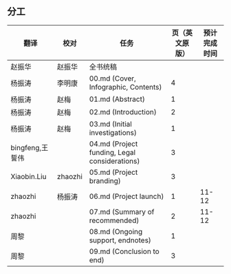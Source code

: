 ## 分工

| 翻译            | 校对    | 任务                                          | 页（英文原版） | 预计完成时间 |
| --------------- | ------- | --------------------------------------------- | -------------- | ------------ |
| 赵振华          | 赵振华  | 全书统稿                                      |                |              |
| 杨振涛           |  李明康       | 00.md (Cover, Infographic, Contents)          | 4              |              |
| 杨振涛          |  赵梅      | 01.md (Abstract)                              | 1              |              |
| 杨振涛          |  赵梅      | 02.md (Introduction)                          | 2              |              |
| 杨振涛          |   赵梅     | 03.md (Initial investigations)                | 1              |              |
| bingfeng,王誓伟 |         | 04.md (Project funding, Legal considerations) | 3              |              |
| Xiaobin.Liu     | zhaozhi | 05.md  (Project branding)                     | 3              |              |
| zhaozhi         | 杨振涛  | 06.md (Project launch)                        | 1              | 11-12        |
| zhaozhi         |         | 07.md (Summary of recommended)                | 2              | 11-12        |
| 周黎            |         | 08.md (Ongoing support, endnotes)             | 1              |              |
| 周黎            |         | 09.md (Conclusion to end)                     | 3              |              |
